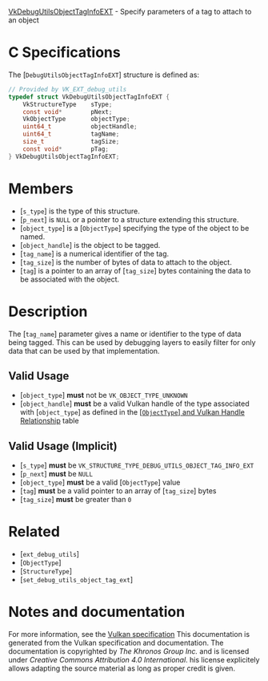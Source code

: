 [VkDebugUtilsObjectTagInfoEXT](https://www.khronos.org/registry/vulkan/specs/1.3-extensions/man/html/VkDebugUtilsObjectTagInfoEXT.html) - Specify parameters of a tag to attach to an object

# C Specifications
The [`DebugUtilsObjectTagInfoEXT`] structure is defined as:
```c
// Provided by VK_EXT_debug_utils
typedef struct VkDebugUtilsObjectTagInfoEXT {
    VkStructureType    sType;
    const void*        pNext;
    VkObjectType       objectType;
    uint64_t           objectHandle;
    uint64_t           tagName;
    size_t             tagSize;
    const void*        pTag;
} VkDebugUtilsObjectTagInfoEXT;
```

# Members
- [`s_type`] is the type of this structure.
- [`p_next`] is `NULL` or a pointer to a structure extending this structure.
- [`object_type`] is a [`ObjectType`] specifying the type of the object to be named.
- [`object_handle`] is the object to be tagged.
- [`tag_name`] is a numerical identifier of the tag.
- [`tag_size`] is the number of bytes of data to attach to the object.
- [`tag`] is a pointer to an array of [`tag_size`] bytes containing the data to be associated with the object.

# Description
The [`tag_name`] parameter gives a name or identifier to the type of data
being tagged.
This can be used by debugging layers to easily filter for only data that can
be used by that implementation.
## Valid Usage
-  [`object_type`] **must**  not be `VK_OBJECT_TYPE_UNKNOWN`
-  [`object_handle`] **must**  be a valid Vulkan handle of the type associated with [`object_type`] as defined in the [[`ObjectType`] and Vulkan Handle Relationship](https://www.khronos.org/registry/vulkan/specs/1.3-extensions/html/vkspec.html#debugging-object-types) table

## Valid Usage (Implicit)
-  [`s_type`] **must**  be `VK_STRUCTURE_TYPE_DEBUG_UTILS_OBJECT_TAG_INFO_EXT`
-  [`p_next`] **must**  be `NULL`
-  [`object_type`] **must**  be a valid [`ObjectType`] value
-  [`tag`] **must**  be a valid pointer to an array of [`tag_size`] bytes
-  [`tag_size`] **must**  be greater than `0`

# Related
- [`ext_debug_utils`]
- [`ObjectType`]
- [`StructureType`]
- [`set_debug_utils_object_tag_ext`]

# Notes and documentation
For more information, see the [Vulkan specification](https://www.khronos.org/registry/vulkan/specs/1.3-extensions/html/vkspec.html)
This documentation is generated from the Vulkan specification and documentation.
The documentation is copyrighted by *The Khronos Group Inc.* and is licensed under *Creative Commons Attribution 4.0 International*.
his license explicitely allows adapting the source material as long as proper credit is given.
        